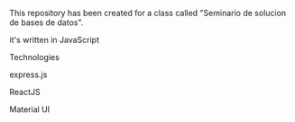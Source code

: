 This repository has been created for a class called "Seminario de solucion de bases de datos".

it's written in JavaScript

Technologies

express.js

ReactJS

Material UI 
